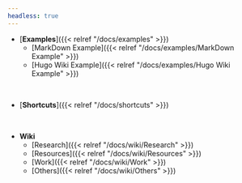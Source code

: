 ```yaml
---
headless: true
---
```


- [**Examples**]({{< relref "/docs/examples" >}})
  - [MarkDown Example]({{< relref "/docs/examples/MarkDown Example" >}})
  - [Hugo Wiki Example]({{< relref "/docs/examples/Hugo Wiki Example" >}})
<br />

- [**Shortcuts**]({{< relref "/docs/shortcuts" >}})
<br />

- **Wiki**
  - [Research]({{< relref "/docs/wiki/Research" >}})
  - [Resources]({{< relref "/docs/wiki/Resources" >}})
  - [Work]({{< relref "/docs/wiki/Work" >}})
  - [Others]({{< relref "/docs/wiki/Others" >}})
<br />

